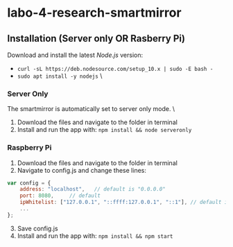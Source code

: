 # labo-4-research-smartmirror

## Installation (Server only OR Rasberry Pi)

Download and install the latest *Node.js* version:
- `curl -sL https://deb.nodesource.com/setup_10.x | sudo -E bash -`
- `sudo apt install -y nodejs` \

### Server Only

The smartmirror is automatically set to server only mode. \
1. Download the files and navigate to the folder in terminal
2. Install and run the app with: `npm install && node serveronly` 


### Raspberry Pi

1. Download the files and navigate to the folder in terminal
2. Navigate to config.js and change these lines:

```javascript
var config = {
	address: "localhost",	// default is "0.0.0.0"
	port: 8080,		// default
    ipWhitelist: ["127.0.0.1", "::ffff:127.0.0.1", "::1"], // default is ["127.0.0.1", "::ffff:127.0.0.1", "::1", "::ffff:172.17.0.1"]
	...
};
```
3. Save config.js
4. Install and run the app with: `npm install && npm start` 
